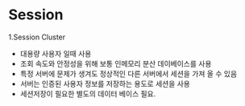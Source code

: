 # Session

1.Session Cluster

* 대용량 사용자 일때 사용
* 조회 속도와 안정성을 위해 보통 인메모리 분산 데이베이스를 사용
* 특정 서버에 문제가 생겨도 정상적인 다른 서버에서 세션을 가져 올 수 있음
* 서버는 인증된 사용자 정보를 저장하는 용도로 세션을 사용 
* 세션저장이 필요한 별도의 데이터 베이스 필요.

